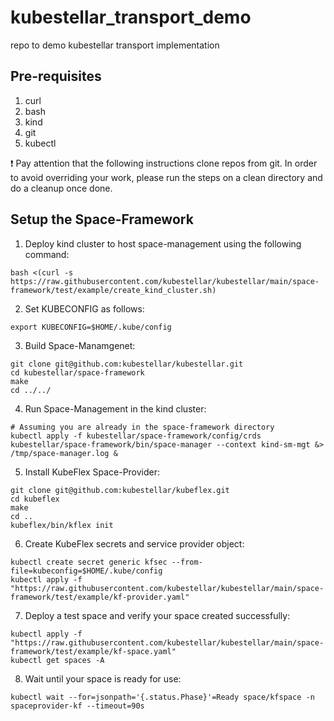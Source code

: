 # kubestellar_transport_demo
repo to demo kubestellar transport implementation 

## Pre-requisites
1. curl
1. bash
1. kind
1. git
1. kubectl

❗ Pay attention that the following instructions clone repos from git. In order to avoid overriding your work, please run the steps on a clean directory and do a cleanup once done.

## Setup the Space-Framework
1. Deploy kind cluster to host space-management using the following command:
```
bash <(curl -s https://raw.githubusercontent.com/kubestellar/kubestellar/main/space-framework/test/example/create_kind_cluster.sh)
```

2. Set KUBECONFIG as follows:
```
export KUBECONFIG=$HOME/.kube/config 
```

3. Build Space-Manamgenet:
```
git clone git@github.com:kubestellar/kubestellar.git
cd kubestellar/space-framework
make 
cd ../../
```

4. Run Space-Management in the kind cluster:
```
# Assuming you are already in the space-framework directory
kubectl apply -f kubestellar/space-framework/config/crds
kubestellar/space-framework/bin/space-manager --context kind-sm-mgt &> /tmp/space-manager.log &
```

5. Install KubeFlex Space-Provider:
```
git clone git@github.com:kubestellar/kubeflex.git
cd kubeflex
make
cd ..
kubeflex/bin/kflex init
```

6. Create KubeFlex secrets and service provider object:
```
kubectl create secret generic kfsec --from-file=kubeconfig=$HOME/.kube/config
kubectl apply -f "https://raw.githubusercontent.com/kubestellar/kubestellar/main/space-framework/test/example/kf-provider.yaml"
```

7. Deploy a test space and verify your space created successfully:
```
kubectl apply -f "https://raw.githubusercontent.com/kubestellar/kubestellar/main/space-framework/test/example/kf-space.yaml"
kubectl get spaces -A
```

8. Wait until your space is ready for use:
```
kubectl wait --for=jsonpath='{.status.Phase}'=Ready space/kfspace -n spaceprovider-kf --timeout=90s
```
